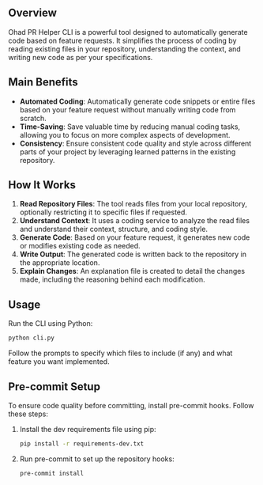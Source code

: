 ## Overview
Ohad PR Helper CLI is a powerful tool designed to automatically generate code based on feature requests. It simplifies the process of coding by reading existing files in your repository, understanding the context, and writing new code as per your specifications.

## Main Benefits
- **Automated Coding**: Automatically generate code snippets or entire files based on your feature request without manually writing code from scratch.
- **Time-Saving**: Save valuable time by reducing manual coding tasks, allowing you to focus on more complex aspects of development.
- **Consistency**: Ensure consistent code quality and style across different parts of your project by leveraging learned patterns in the existing repository.

## How It Works
1. **Read Repository Files**: The tool reads files from your local repository, optionally restricting it to specific files if requested.
2. **Understand Context**: It uses a coding service to analyze the read files and understand their context, structure, and coding style.
3. **Generate Code**: Based on your feature request, it generates new code or modifies existing code as needed.
4. **Write Output**: The generated code is written back to the repository in the appropriate location.
5. **Explain Changes**: An explanation file is created to detail the changes made, including the reasoning behind each modification.

## Usage
Run the CLI using Python:

```bash
python cli.py
```
Follow the prompts to specify which files to include (if any) and what feature you want implemented.

## Pre-commit Setup
To ensure code quality before committing, install pre-commit hooks. Follow these steps:
1. Install the dev requirements file using pip:
   ```bash
   pip install -r requirements-dev.txt
   ```
2. Run pre-commit to set up the repository hooks:
   ```bash
   pre-commit install
   ```
